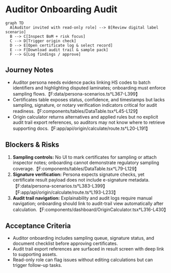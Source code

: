 # Auditor Onboarding Audit

```mermaid
graph TD
  A[Auditor invited with read-only role] --> B[Review digital label scenario]
  B --> C[Inspect BoM + risk focus]
  C --> D[Trigger origin check]
  D --> E[Open certificate log & select record]
  E --> F[Download audit trail & sample pack]
  F --> G[Log findings / approve]
```

## Journey Notes
- Auditor persona needs evidence packs linking HS codes to batch identifiers and highlighting disputed laminates; onboarding must enforce sampling flows.【F:data/persona-scenarios.ts†L367-L399】
- Certificates table exposes status, confidence, and timestamps but lacks sampling, signature, or notary verification indicators critical for audit readiness.【F:components/tables/DataTable.tsx†L45-L129】
- Origin calculator returns alternatives and applied rules but no explicit audit trail export references, so auditors may not know where to retrieve supporting docs.【F:app/api/origin/calculate/route.ts†L20-L191】

## Blockers & Risks
1. **Sampling controls:** No UI to mark certificates for sampling or attach inspector notes; onboarding cannot demonstrate regulatory sampling coverage.【F:components/tables/DataTable.tsx†L79-L129】
2. **Signature verification:** Persona expects signature checks, yet certificate result payload does not include e-signature metadata.【F:data/persona-scenarios.ts†L383-L399】【F:app/api/origin/calculate/route.ts†L193-L233】
3. **Audit trail navigation:** Explainability and audit logs require manual navigation; onboarding should link to audit-trail view automatically after calculation.【F:components/dashboard/OriginCalculator.tsx†L316-L430】

## Acceptance Criteria
- Auditor onboarding includes sampling queue, signature status, and document checklist before approving certificates.
- Audit trail export references are surfaced in result screen with deep link to supporting assets.
- Read-only role can flag issues without editing calculations but can trigger follow-up tasks.
